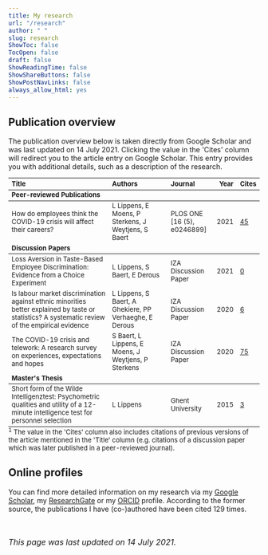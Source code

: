 ```yaml
---
title: My research
url: "/research"
author: " "
slug: research
ShowToc: false
TocOpen: false
draft: false
ShowReadingTime: false
ShowShareButtons: false
ShowPostNavLinks: false
always_allow_html: yes
---
```

<script src="/rmarkdown-libs/kePrint/kePrint.js"></script>
<link href="/rmarkdown-libs/lightable/lightable.css" rel="stylesheet" />





## Publication overview
The publication overview below is taken directly from Google Scholar and was last updated on 14 July 2021. Clicking the value in the 'Cites' column will redirect you to the article entry on Google Scholar. This entry provides you with additional details, such as a description of the research.
<table class="table" style="font-size: 13px; margin-left: auto; margin-right: auto;">
 <thead>
  <tr>
   <th style="text-align:left;"> Title </th>
   <th style="text-align:left;"> Authors </th>
   <th style="text-align:left;"> Journal </th>
   <th style="text-align:right;"> Year </th>
   <th style="text-align:left;"> Cites </th>
  </tr>
 </thead>
<tbody>
  <tr grouplength="1"><td colspan="5" style="border-bottom: 1px solid;"><strong>Peer-reviewed Publications</strong></td></tr>
<tr>
   <td style="text-align:left;"> How do employees think the COVID-19 crisis will affect their careers? </td>
   <td style="text-align:left;"> L Lippens, E Moens, P Sterkens, J Weytjens, S Baert </td>
   <td style="text-align:left;"> PLOS ONE <br>[16 (5), e0246899] </td>
   <td style="text-align:right;"> 2021 </td>
   <td style="text-align:left;"> <a href="https://scholar.google.be/citations?view_op=view_citation&amp;hl=en&amp;user=N5hW-KgAAAAJ&amp;citation_for_view=N5hW-KgAAAAJ:UeHWp8X0CEIC" target="_blank">45</a> </td>
  </tr>
  <tr grouplength="3"><td colspan="5" style="border-bottom: 1px solid;"><strong>Discussion Papers</strong></td></tr>
<tr>
   <td style="text-align:left;"> Loss Aversion in Taste-Based Employee Discrimination: Evidence from a Choice Experiment </td>
   <td style="text-align:left;"> L Lippens, S Baert, E Derous </td>
   <td style="text-align:left;"> IZA Discussion Paper </td>
   <td style="text-align:right;"> 2021 </td>
   <td style="text-align:left;"> <a href="https://scholar.google.be/citations?view_op=view_citation&amp;hl=en&amp;user=N5hW-KgAAAAJ&amp;citation_for_view=N5hW-KgAAAAJ:WF5omc3nYNoC" target="_blank">0</a> </td>
  </tr>
  <tr>
   <td style="text-align:left;"> Is labour market discrimination against ethnic minorities better explained by taste or statistics? A systematic review of the empirical evidence </td>
   <td style="text-align:left;"> L Lippens, S Baert, A Ghekiere, PP Verhaeghe, E Derous </td>
   <td style="text-align:left;"> IZA Discussion Paper </td>
   <td style="text-align:right;"> 2020 </td>
   <td style="text-align:left;"> <a href="https://scholar.google.be/citations?view_op=view_citation&amp;hl=en&amp;user=N5hW-KgAAAAJ&amp;citation_for_view=N5hW-KgAAAAJ:qjMakFHDy7sC" target="_blank">6</a> </td>
  </tr>
  <tr>
   <td style="text-align:left;"> The COVID-19 crisis and telework: A research survey on experiences, expectations and hopes </td>
   <td style="text-align:left;"> S Baert, L Lippens, E Moens, J Weytjens, P Sterkens </td>
   <td style="text-align:left;"> IZA Discussion Paper </td>
   <td style="text-align:right;"> 2020 </td>
   <td style="text-align:left;"> <a href="https://scholar.google.be/citations?view_op=view_citation&amp;hl=en&amp;user=N5hW-KgAAAAJ&amp;citation_for_view=N5hW-KgAAAAJ:2osOgNQ5qMEC" target="_blank">75</a> </td>
  </tr>
  <tr groupLength="1"><td colspan="5" style="border-bottom: 1px solid;"><strong>Master's Thesis</strong></td></tr>
<tr>
   <td style="text-align:left;"> Short form of the Wilde Intelligenztest: Psychometric qualities and utility of a 12-minute intelligence test for personnel selection </td>
   <td style="text-align:left;"> L Lippens </td>
   <td style="text-align:left;"> Ghent University </td>
   <td style="text-align:right;"> 2015 </td>
   <td style="text-align:left;"> <a href="https://scholar.google.be/citations?view_op=view_citation&amp;hl=en&amp;user=N5hW-KgAAAAJ&amp;citation_for_view=N5hW-KgAAAAJ:u5HHmVD_uO8C" target="_blank">3</a> </td>
  </tr>
</tbody>
<tfoot>
<tr>
<td style = 'padding: 0; border:0;' colspan='100%'><sup>1</sup> The value in the 'Cites' column also includes citations of previous versions of the article mentioned in the 'Title' column (e.g. citations of a discussion paper which was later published in a peer-reviewed journal).</td>
</tr>
</tfoot>
</table>

## Online profiles
You can find more detailed information on my research via my <a href="https://scholar.google.com/citations?hl=en&user=N5hW-KgAAAAJ" target="_blank">Google Scholar</a>, my <a href="https://www.researchgate.net/profile/Louis-Lippens" target="_blank">ResearchGate</a> or my <a href="https://orcid.org/0000-0001-7840-2753" target="_blank">ORCID</a> profile. According to the former source, the publications I have (co-)authored have been cited 129 times.

<br></br>
<font size="3"> _This page was last updated on 14 July 2021._ <font>
